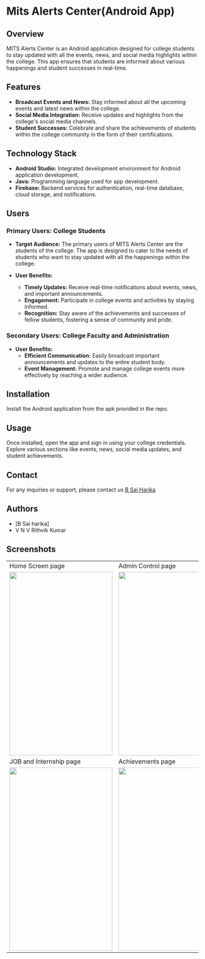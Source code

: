 

# Mits Alerts Center(Android App)




## Overview

MITS Alerts Center is an Android application designed for college students to stay updated with all the events, news, and social media highlights within the college. This app ensures that students are informed about various happenings and student successes in real-time.
## Features

- **Broadcast Events and News:** Stay informed about all the upcoming events and latest news within the college.
- **Social Media Integration:** Receive updates and highlights from the college's social media channels.
- **Student Successes:** Celebrate and share the achievements of students within the college community in the form of their certifications.





## Technology Stack

- **Android Studio:** Integrated development environment for Android application development.
- **Java:** Programming language used for app development.
- **Firebase:** Backend services for authentication, real-time database, cloud storage, and notifications.
## Users

### Primary Users: College Students

- **Target Audience:** The primary users of MITS Alerts Center are the students of the college. The app is designed to cater to the needs of students who want to stay updated with all the happenings within the college.

- **User Benefits:**
    - **Timely Updates:** Receive real-time notifications about events, news, and important announcements.
    - **Engagement:** Participate in college events and activities by staying informed.
    - **Recognition:** Stay aware of the achievements and successes of fellow students, fostering a sense of community and pride.

### Secondary Users: College Faculty and Administration

- **User Benefits:**
    - **Efficient Communication:** Easily broadcast important announcements and updates to the entire student body.
    - **Event Management:** Promote and manage college events more effectively by reaching a wider audience.

## Installation

Install the Android application from the apk provided in the repo.

    
## Usage

Once installed, open the app and sign in using your college credentials. Explore various sections like events, news, social media updates, and student achievements.





## Contact

For any inquiries or support, please contact us [B Sai Harika](mailto:saiharika@gmail.com?subject=[GitHub]%20Source%20Han%20Sans)
## Authors

- [B Sai harika]
- V N V Rithvik Kumar

## Screenshots

<table>
  <tr>
    <td>Home Screen page </td>
     <td>Admin Control page</td>
     <td>Side Navigation Bar page</td>
  </tr>
  <tr>
    <td><img src="https://github.com/Viswa9494/Mits_Alerts-Android-App-/assets/87115305/0ac72ec4-c5f9-4977-996c-4c60e7e77f81" width=270 height=480></td>
    <td><img src="https://github.com/Viswa9494/Mits_Alerts-Android-App-/assets/87115305/4882d1af-9a7a-46b5-a982-8dc6829f4200" width=270 height=480></td>
    <td><img src="https://github.com/Viswa9494/Mits_Alerts-Android-App-/assets/87115305/997ecb62-ed38-4208-b633-922842c0bb83" width=270 height=480></td>
  </tr>
    <tr>
    <td>JOB and Internship page</td>
     <td>Achievements page</td>
     <td>Communication page</td>
  </tr>
  <tr>
    <td><img src="https://github.com/Viswa9494/Mits_Alerts-Android-App-/assets/87115305/671e317b-e60f-4868-a1ae-2ddc30e6ae67" width=270 height=480></td>
    <td><img src="https://github.com/Viswa9494/Mits_Alerts-Android-App-/assets/87115305/cc9bb150-1311-4222-9ce1-567a90d00b16" width=270 height=480></td>
    <td><img src="https://github.com/Viswa9494/Mits_Alerts-Android-App-/assets/87115305/d3785f4d-cd48-42e2-8cf7-189df738de33" width=270 height=480></td>
  </tr>
 </table>

